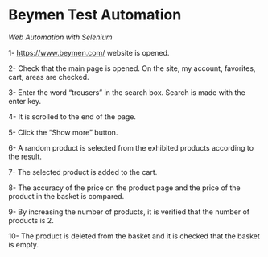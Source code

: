 # Beymen Test Automation


*Web Automation with Selenium*

1- https://www.beymen.com/ website is opened.

2- Check that the main page is opened. On the site, my account, favorites, cart, areas are checked.

3- Enter the word “trousers” in the search box. Search is made with the enter key.

4- It is scrolled to the end of the page.

5- Click the “Show more” button.

6- A random product is selected from the exhibited products according to the result.

7- The selected product is added to the cart.

8- The accuracy of the price on the product page and the price of the product in the basket is compared.

9- By increasing the number of products, it is verified that the number of products is 2.

10- The product is deleted from the basket and it is checked that the basket is empty.
